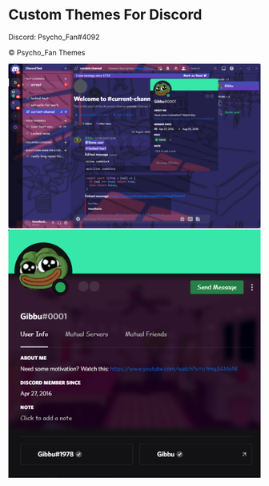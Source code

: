 # Custom Themes For Discord

Discord: Psycho_Fan#4092

©️ Psycho_Fan Themes

<center><img src="d38dd675-684e-47d1-9e07-03bad42653af.png"></center>
<center><img src="9ffa5768-495b-44a5-9e68-8b0997869bfe.png"></center>
